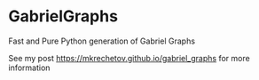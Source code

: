 # GabrielGraphs
Fast and Pure Python generation of Gabriel Graphs

See my post https://mkrechetov.github.io/gabriel_graphs for more information
